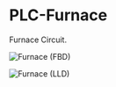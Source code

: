 # PLC-Furnace
Furnace Circuit.

![Furnace (FBD)](https://user-images.githubusercontent.com/41565191/58697898-72337080-83af-11e9-8ad5-1e386cfa0e8a.jpg)


![Furnace (LLD)](https://user-images.githubusercontent.com/41565191/58697899-72cc0700-83af-11e9-992b-5d26f9059934.jpg)
